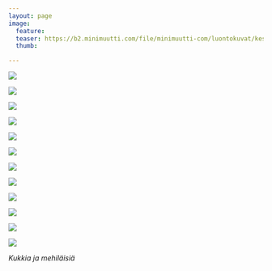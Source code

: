 ```yaml
---
layout: page
image:
  feature:
  teaser: https://b2.minimuutti.com/file/minimuutti-com/luontokuvat/kes%C3%A4/5/DS24185-245px%20%282%29.jpg
  thumb:

---
```


![](https://b2.minimuutti.com/file/minimuutti-com/luontokuvat/kes%C3%A4/5/DS24185-800px.jpg)

![](https://b2.minimuutti.com/file/minimuutti-com/luontokuvat/kes%C3%A4/6/DS25836-800px.jpg)

![](https://b2.minimuutti.com/file/minimuutti-com/luontokuvat/kes%C3%A4/6/DS25825-800px.jpg)

![](https://b2.minimuutti.com/file/minimuutti-com/luontokuvat/kes%C3%A4/8/DS32249-800px.jpg)

![](https://b2.minimuutti.com/file/minimuutti-com/luontokuvat/kes%C3%A4/12/DS58919-800px.jpg)

![](https://b2.minimuutti.com/file/minimuutti-com/luontokuvat/kes%C3%A4/12/DS58913-800px.jpg)

![](https://b2.minimuutti.com/file/minimuutti-com/luontokuvat/kes%C3%A4/6/DS25812-800px.jpg)

![](https://b2.minimuutti.com/file/minimuutti-com/luontokuvat/kes%C3%A4/6/DS25765-800px.jpg)

![](https://b2.minimuutti.com/file/minimuutti-com/luontokuvat/kes%C3%A4/13/DS673661-800px.jpg)

![](https://b2.minimuutti.com/file/minimuutti-com/luontokuvat/kes%C3%A4/7/DS28295-800px.jpg)

![](https://b2.minimuutti.com/file/minimuutti-com/luontokuvat/kes%C3%A4/8/DS32980-800px.jpg)

![](https://b2.minimuutti.com/file/minimuutti-com/luontokuvat/kes%C3%A4/8/DS32993-800px.jpg)

*Kukkia ja mehiläisiä*


